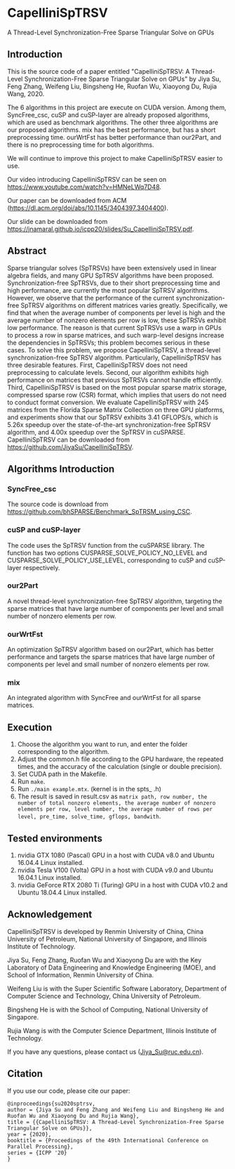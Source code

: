 # CapelliniSpTRSV
A Thread-Level Synchronization-Free Sparse Triangular Solve on GPUs

## Introduction

This is the source code of a paper entitled "CapelliniSpTRSV: A Thread-Level Synchronization-Free Sparse Triangular Solve on GPUs" by Jiya Su, Feng Zhang, Weifeng Liu, Bingsheng He, Ruofan Wu, Xiaoyong Du, Rujia Wang, 2020.

The 6 algorithms in this project are execute on CUDA version. Among them, SyncFree_csc, cuSP and cuSP-layer are already proposed algorithms, which are used as benchmark algorithms. The other three algorithms are our proposed algorithms. mix has the best performance, but has a short preprocessing time. ourWrtFst has better performance than our2Part, and there is no preprocessing time for both algorithms.

We will continue to improve this project to make CapelliniSpTRSV easier to use.

Our video introducing CapelliniSpTRSV can be seen on https://www.youtube.com/watch?v=HMNeLWq7D48.

Our paper can be downloaded from ACM (https://dl.acm.org/doi/abs/10.1145/3404397.3404400).

Our slide can be downloaded from https://jnamaral.github.io/icpp20/slides/Su_CapelliniSpTRSV.pdf.

## Abstract

Sparse triangular solves (SpTRSVs) have been extensively used in linear algebra fields, and many GPU SpTRSV algorithms have been proposed. Synchronization-free SpTRSVs, due to their short preprocessing time and high performance, are currently the most popular SpTRSV algorithms. However, we observe that the performance of the current synchronization-free SpTRSV algorithms on different matrices varies greatly. Specifically, we find that when the average number of components per level is high and the average number of nonzero elements per row is low, these SpTRSVs exhibit low performance. The reason is that current SpTRSVs use a warp in GPUs to process a row in sparse matrices, and such warp-level designs increase the dependencies in SpTRSVs; this problem becomes serious in these cases. To solve this problem, we propose CapelliniSpTRSV, a thread-level synchronization-free SpTRSV algorithm. Particularly, CapelliniSpTRSV has three desirable features. First, CapelliniSpTRSV does not need preprocessing to calculate levels. Second, our algorithm exhibits high performance on matrices that previous SpTRSVs cannot handle efficiently. Third, CapelliniSpTRSV is based on the most popular sparse matrix storage, compressed sparse row (CSR) format, which implies that users do not need to conduct format conversion. We evaluate CapelliniSpTRSV with 245 matrices from the Florida Sparse Matrix Collection on three GPU platforms, and experiments show that our SpTRSV exhibits 3.41 GFLOPS/s, which is 5.26x speedup over the state-of-the-art synchronization-free SpTRSV algorithm, and 4.00x speedup over the SpTRSV in cuSPARSE. CapelliniSpTRSV can be downloaded from https://github.com/JiyaSu/CapelliniSpTRSV.

## Algorithms Introduction

### SyncFree_csc

The source code is download from https://github.com/bhSPARSE/Benchmark_SpTRSM_using_CSC.

### cuSP and cuSP-layer

The code uses the SpTRSV function from the cuSPARSE library. The function has two options CUSPARSE_SOLVE_POLICY_NO_LEVEL and CUSPARSE_SOLVE_POLICY_USE_LEVEL, corresponding to cuSP and cuSP-layer respectively.

### our2Part

A novel thread-level synchronization-free SpTRSV algorithm, targeting the sparse matrices that have large number of components per level and small number of nonzero elements per row.

### ourWrtFst

An optimization SpTRSV algorithm based on our2Part, which has better performance and targets the sparse matrices that have large number of components per level and small number of nonzero elements per row.

### mix

An integrated algorithm with SyncFree and ourWrtFst for all sparse matrices.

## Execution

1. Choose the algorithm you want to run, and enter the folder corresponding to the algorithm.
2. Adjust the common.h file according to the GPU hardware, the repeated times, and the accuracy of the calculation (single or double precision).
3. Set CUDA path in the Makefile.
4. Run ``make``.
5. Run ``./main example.mtx``. (kernel is in the spts_ .h)
6. The result is saved in result.csv as ``matrix path, row number, the number of total nonzero elements, the average number of nonzero elements per row, level number, the average number of rows per level, pre_time, solve_time, gflops, bandwith``.

## Tested environments

1. nvidia GTX 1080 (Pascal) GPU in a host with CUDA v8.0 and Ubuntu 16.04.4 Linux installed.
2. nvidia Tesla V100 (Volta) GPU in a host with CUDA v9.0 and Ubuntu 16.04.1 Linux installed.
3. nvidia GeForce RTX 2080 Ti (Turing) GPU in a host with CUDA v10.2 and Ubuntu 18.04.4 Linux installed.

## Acknowledgement

CapelliniSpTRSV is developed by Renmin University of China, China University of Petroleum, National University of Singapore, and Illinois Institute of Technology.

Jiya Su, Feng Zhang, Ruofan Wu and Xiaoyong Du are with the Key Laboratory of Data Engineering and Knowledge Engineering (MOE), and School of Information, Renmin University of China.

Weifeng Liu is with the Super Scientific Software Laboratory, Department of Computer Science and Technology, China University of Petroleum.

Bingsheng He is with the School of Computing, National University of Singapore.

Rujia Wang is with the Computer Science Department, Illinois Institute of Technology.

If you have any questions, please contact us (Jiya_Su@ruc.edu.cn).

## Citation

If you use our code, please cite our paper:
```
@inproceedings{su2020sptrsv,
author = {Jiya Su and Feng Zhang and Weifeng Liu and Bingsheng He and Ruofan Wu and Xiaoyong Du and Rujia Wang},
title = {{CapelliniSpTRSV: A Thread-Level Synchronization-Free Sparse Triangular Solve on GPUs}},
year = {2020},
booktitle = {Proceedings of the 49th International Conference on Parallel Processing},
series = {ICPP '20}
}
```

